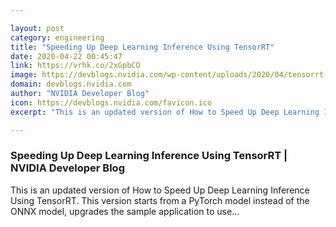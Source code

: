 ```yaml
---

layout: post
category: engineering
title: "Speeding Up Deep Learning Inference Using TensorRT"
date: 2020-04-22 00:45:47
link: https://vrhk.co/2xGpbCO
image: https://devblogs.nvidia.com/wp-content/uploads/2020/04/tensorrt-logo.png
domain: devblogs.nvidia.com
author: "NVIDIA Developer Blog"
icon: https://devblogs.nvidia.com/favicon.ico
excerpt: "This is an updated version of How to Speed Up Deep Learning Inference Using TensorRT. This version starts from a PyTorch model instead of the ONNX model, upgrades the sample application to use…"

---
```


### Speeding Up Deep Learning Inference Using TensorRT | NVIDIA Developer Blog

This is an updated version of How to Speed Up Deep Learning Inference Using TensorRT. This version starts from a PyTorch model instead of the ONNX model, upgrades the sample application to use…